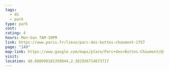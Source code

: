 ```yaml
---
tags:
  - 4S
  - park
type: park
cost: 
rating: 4
hours: Mon-Sun 7AM-10PM
link: https://www.paris.fr/lieux/parc-des-buttes-chaumont-1757
page: "149"
map-link: https://www.google.com/maps/place/Parc+des+Buttes-Chaumont/@48.880953,2.37789,17z/data=!3m1!4b1!4m6!3m5!1s0x47e66dc6143ed387:0xf26bed6076959491!8m2!3d48.8809496!4d2.3827609!16zL20vMDVodzM1?entry=ttu
visit: 
location: 48.880998181350044,2.382936714673717
---
```

